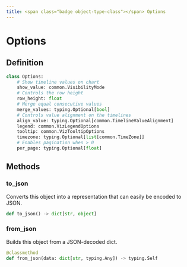 ```yaml
---
title: <span class="badge object-type-class"></span> Options
---
```

# <span class="badge object-type-class"></span> Options

## Definition

```python
class Options:
    # Show timeline values on chart
    show_value: common.VisibilityMode
    # Controls the row height
    row_height: float
    # Merge equal consecutive values
    merge_values: typing.Optional[bool]
    # Controls value alignment on the timelines
    align_value: typing.Optional[common.TimelineValueAlignment]
    legend: common.VizLegendOptions
    tooltip: common.VizTooltipOptions
    timezone: typing.Optional[list[common.TimeZone]]
    # Enables pagination when > 0
    per_page: typing.Optional[float]
```
## Methods

### <span class="badge object-method"></span> to_json

Converts this object into a representation that can easily be encoded to JSON.

```python
def to_json() -> dict[str, object]
```

### <span class="badge object-method"></span> from_json

Builds this object from a JSON-decoded dict.

```python
@classmethod
def from_json(data: dict[str, typing.Any]) -> typing.Self
```

